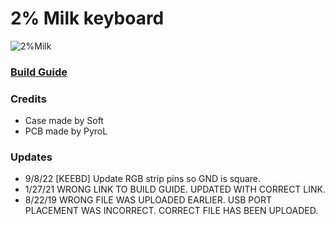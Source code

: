 # 2% Milk keyboard
![2%Milk](https://i.imgur.com/Ud96uXn.png)
### [Build Guide](https://spaceboards.xyz/hardware/2milkbuild)


### Credits
- Case made by Soft
- PCB made by PyroL

### Updates
- 9/8/22 [KEEBD] Update RGB strip pins so GND is square.
- 1/27/21 WRONG LINK TO BUILD GUIDE.  UPDATED WITH CORRECT LINK.
- 8/22/19 WRONG FILE WAS UPLOADED EARLIER. USB PORT PLACEMENT WAS INCORRECT. CORRECT FILE HAS BEEN UPLOADED. 
